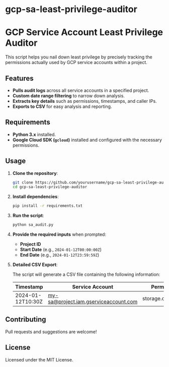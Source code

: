 # gcp-sa-least-privilege-auditor
# GCP Service Account Least Privilege Auditor

This script helps you nail down least privilege by precisely tracking the permissions actually used by GCP service accounts within a project.

## Features

- **Pulls audit logs** across all service accounts in a specified project.
- **Custom date range filtering** to narrow down analysis.
- **Extracts key details** such as permissions, timestamps, and caller IPs.
- **Exports to CSV** for easy analysis and reporting.

## Requirements

- **Python 3.x** installed.
- **Google Cloud SDK (`gcloud`)** installed and configured with the necessary permissions.

## Usage

1. **Clone the repository**:

    ```bash
    git clone https://github.com/yourusername/gcp-sa-least-privilege-auditor.git
    cd gcp-sa-least-privilege-auditor
    ```

2. **Install dependencies**:

    ```bash
    pip install -r requirements.txt
    ```

3. **Run the script**:

    ```bash
    python sa_audit.py
    ```

4. **Provide the required inputs** when prompted:

    - **Project ID**
    - **Start Date** (e.g., `2024-01-12T00:00:00Z`)
    - **End Date** (e.g., `2024-01-12T23:59:59Z`)

5. **Detailed CSV Export**:

    The script will generate a CSV file containing the following information:

    | Timestamp           | Service Account                    | Permission             | Caller IP       |
    |---------------------|------------------------------------|------------------------|----------------|
    | 2024-01-12T10:30Z  | my-sa@project.iam.gserviceaccount.com | storage.objects.list | 192.168.1.1    |

## Contributing

Pull requests and suggestions are welcome!

## License

Licensed under the MIT License.
